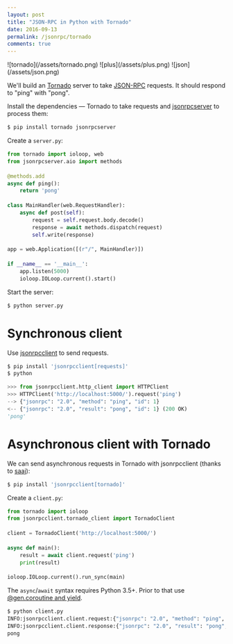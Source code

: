 ```yaml
---
layout: post
title: "JSON-RPC in Python with Tornado"
date: 2016-09-13
permalink: /jsonrpc/tornado
comments: true
---
```

<div class="wide-logos" markdown="1">
![tornado](/assets/tornado.png)
![plus](/assets/plus.png)
![json](/assets/json.png)
</div>

We'll build an [Tornado](http://www.tornadoweb.org/) server to take
[JSON-RPC](http://www.jsonrpc.org/) requests. It should respond to "ping" with
"pong".

Install the dependencies — Tornado to take requests and
[jsonrpcserver](http://jsonrpcserver.readthedocs.io/) to process them:

```sh
$ pip install tornado jsonrpcserver
```
Create a `server.py`:

```python
from tornado import ioloop, web
from jsonrpcserver.aio import methods

@methods.add
async def ping():
    return 'pong'

class MainHandler(web.RequestHandler):
    async def post(self):
        request = self.request.body.decode()
        response = await methods.dispatch(request)
        self.write(response)

app = web.Application([(r"/", MainHandler)])

if __name__ == '__main__':
    app.listen(5000)
    ioloop.IOLoop.current().start()
```
Start the server:

```sh
$ python server.py
```

Synchronous client
==================

Use [jsonrpcclient](http://jsonrpcclient.readthedocs.io/) to send requests.

```sh
$ pip install 'jsonrpcclient[requests]'
$ python
```
```python
>>> from jsonrpcclient.http_client import HTTPClient
>>> HTTPClient('http://localhost:5000/').request('ping')
--> {"jsonrpc": "2.0", "method": "ping", "id": 1}
<-- {"jsonrpc": "2.0", "result": "pong", "id": 1} (200 OK)
'pong'
```

Asynchronous client with Tornado
================================

We can send asynchronous requests in Tornado with jsonrpcclient (thanks to
[saaj](https://github.com/saaj/)):

```sh
$ pip install 'jsonrpcclient[tornado]'
```
Create a `client.py`:

```python
from tornado import ioloop
from jsonrpcclient.tornado_client import TornadoClient

client = TornadoClient('http://localhost:5000/')

async def main():
    result = await client.request('ping')
    print(result)

ioloop.IOLoop.current().run_sync(main)
```
The `async`/`await` syntax requires Python 3.5+. Prior to that use
[@gen.coroutine and
yield](http://tornado.readthedocs.io/en/stable/guide/coroutines.html#python-3-5-async-and-await).

```sh
$ python client.py
INFO:jsonrpcclient.client.request:{"jsonrpc": "2.0", "method": "ping", "id": 1}
INFO:jsonrpcclient.client.response:{"jsonrpc": "2.0", "result": "pong", "id": 1}
pong
```
